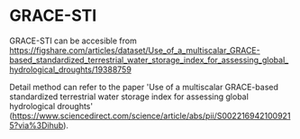 # GRACE-STI
GRACE-STI can be accesible from 
https://figshare.com/articles/dataset/Use_of_a_multiscalar_GRACE-based_standardized_terrestrial_water_storage_index_for_assessing_global_hydrological_droughts/19388759

Detail method can refer to the paper 'Use of a multiscalar GRACE-based standardized terrestrial water storage
index for assessing global hydrological droughts' (https://www.sciencedirect.com/science/article/abs/pii/S0022169421009215?via%3Dihub).
